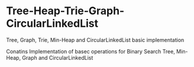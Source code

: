 # Tree-Heap-Trie-Graph-CircularLinkedList
Tree, Graph, Trie, Min-Heap and CircularLinkedList basic implementation

Conatins Implementation of basec operations for Binary Search Tree, Min-Heap, Graph and CircularLinkedList
